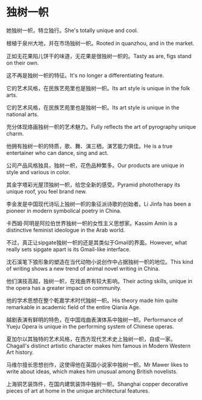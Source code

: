 # 独树一帜

<p><span class="chinese">她独树一帜，特立独行。</span><span class="english">She's totally unique and cool.</span></p>

<p><span class="chinese">根植于泉州大地，并在市场独树一帜。</span><span class="english">Rooted in quanzhou, and in the market.</span></p>

<p><span class="chinese">正如无花果陷儿饼干的味道，无花果是很独树一帜的。</span><span class="english">Tasty as are, figs stand on their own.</span></p>

<p><span class="chinese">这不再是独树一帜的特征。</span><span class="english">It's no longer a differentiating feature.</span></p>

<p><span class="chinese">它的艺术风格，在民族艺苑里也是独树一帜。</span><span class="english">Its art style is unique in the folk arts.</span></p>

<p><span class="chinese">它的艺术风格，在民族艺苑里也是独树一帜。</span><span class="english">Its art style is unique in the national arts.</span></p>

<p><span class="chinese">充分体现烙画独树一帜的艺术魅力。</span><span class="english">Fully reflects the art of pyrography unique charm.</span></p>

<p><span class="chinese">他拥有独树一帜的特质，歌、舞、演三栖，演艺能力俱佳。</span><span class="english">He is a true entertainer who can dance, sing and act.</span></p>

<p><span class="chinese">公司产品风格独具，独树一帜，花色品种繁多。</span><span class="english">Our products are unique in style and various in color.</span></p>

<p><span class="chinese">其金字塔彩光屋顶独树一帜，给您全新的感受。</span><span class="english">Pyramid phototherapy its unique roof, you feel brand new.</span></p>

<p><span class="chinese">李金发是中国现代诗坛上独树一帜的象征派诗歌的创始者。</span><span class="english">Li Jinfa has been a pioneer in modern symbolical poetry in China.</span></p>

<p><span class="chinese">卡西姆·阿明是阿拉伯世界独树一帜的女性主义思想家。</span><span class="english">Kassim Amin is a distinctive feminist ideologue in the Arab world.</span></p>

<p><span class="chinese">不过，真正让sipgate独树一帜的还是其类似于Gmail的界面。</span><span class="english">However, what really sets sipgate apart is its Gmail-like interface.</span></p>

<p><span class="chinese">沈石溪笔下狼形象的塑造在当代动物小说创作中占据独树一帜的地位。</span><span class="english">This kind of writing shows a new trend of animal novel writing in China.</span></p>

<p><span class="chinese">他们演技高超，独树一帜，在戏曲界有较大影响。</span><span class="english">Their acting skills, unique in the opera has a greater impact on community.</span></p>

<p><span class="chinese">他的学术思想在整个乾嘉学术时代独树一帜。</span><span class="english">His theory made him quite remarkable in academic field of the entire Qiania Age.</span></p>

<p><span class="chinese">越剧表演有鲜明的特色，在中国戏曲表演体系中独树一帜。</span><span class="english">Performance of Yueju Opera is unique in the performing system of Chinese operas.</span></p>

<p><span class="chinese">夏加尔以其独特的艺术风格，在西方现代艺术史上独树一帜，自成一家。</span><span class="english">Chagall's distinct artistic character makes him famous in Modern Western Art history.</span></p>

<p><span class="chinese">马维尔擅长思想创作，这使得他在英国小说家中独树一帜。</span><span class="english">Mr Mawer likes to write about ideas, which makes him unusual among British novelists.</span></p>

<p><span class="chinese">上海铜艺装饰件，在国内建筑装饰中独树一帜。</span><span class="english">Shanghai copper decorative pieces of art at home in the unique architectural features.</span></p>

